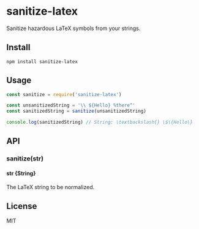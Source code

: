 # sanitize-latex
Sanitize hazardous LaTeX symbols from your strings.

## Install

```
npm install sanitize-latex
```

## Usage

```js
const sanitize = require('sanitize-latex')

const unsanitizedString = '\\ ${Hello} %there^'
const sanitizedString = sanitize(unsanitizedString)

console.log(sanitizedString) // String: \textbackslash{} \$\{Hello\}
```

## API

### sanitize(str)

#### str {String}
The LaTeX string to be normalized.

## License
MIT
